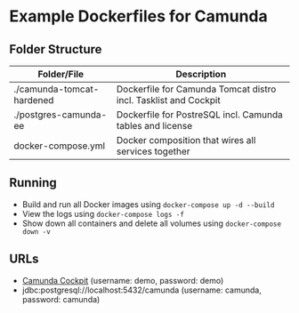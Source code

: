 # Example Dockerfiles for Camunda

## Folder Structure
Folder/File | Description
---|---
./camunda-tomcat-hardened | Dockerfile for Camunda Tomcat distro incl. Tasklist and Cockpit 
./postgres-camunda-ee | Dockerfile for PostreSQL incl. Camunda tables and license 
docker-compose.yml | Docker composition that wires all services together

## Running

- Build and run all Docker images using `docker-compose up -d --build`
- View the logs using `docker-compose logs -f`
- Show down all containers and delete all volumes using `docker-compose down -v`

## URLs
- [Camunda Cockpit](http://localhost:8080/camunda/app/cockpit/default/) (username: demo, password: demo)
- jdbc:postgresql://localhost:5432/camunda (username: camunda, password: camunda)
